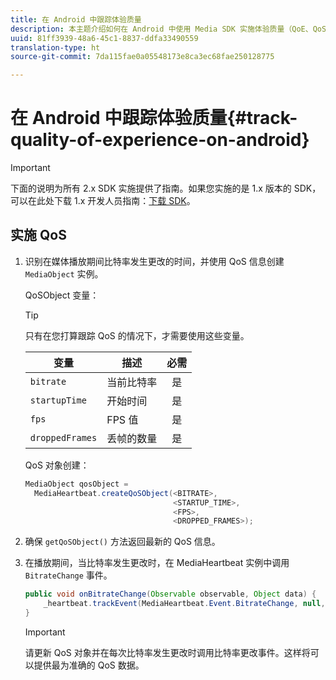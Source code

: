```yaml
---
title: 在 Android 中跟踪体验质量
description: 本主题介绍如何在 Android 中使用 Media SDK 实施体验质量（QoE、QoS）跟踪。
uuid: 81ff3939-48a6-45c1-8837-ddfa33490559
translation-type: ht
source-git-commit: 7da115fae0a05548173e8ca3ec68fae250128775

---
```



# 在 Android 中跟踪体验质量{#track-quality-of-experience-on-android}

>[!IMPORTANT]
>
>下面的说明为所有 2.x SDK 实施提供了指南。如果您实施的是 1.x 版本的 SDK，可以在此处下载 1.x 开发人员指南：[下载 SDK](/help/sdk-implement/download-sdks.md)。

## 实施 QoS

1. 识别在媒体播放期间比特率发生更改的时间，并使用 QoS 信息创建 `MediaObject` 实例。

   QoSObject 变量：

   >[!TIP]
   >
   >只有在您打算跟踪 QoS 的情况下，才需要使用这些变量。

   | 变量 | 描述 | 必需 |
   | --- | --- | :---: |
   | `bitrate` | 当前比特率 | 是 |
   | `startupTime` | 开始时间 | 是 |
   | `fps` | FPS 值 | 是 |
   | `droppedFrames` | 丢帧的数量 | 是 |

   QoS 对象创建：

   ```java
   MediaObject qosObject =  
     MediaHeartbeat.createQoSObject(<BITRATE>,  
                                    <STARTUP_TIME>,  
                                    <FPS>,  
                                    <DROPPED_FRAMES>);
   ```

1. 确保 `getQoSObject()` 方法返回最新的 QoS 信息。
1. 在播放期间，当比特率发生更改时，在 MediaHeartbeat 实例中调用 `BitrateChange` 事件。

   ```java
   public void onBitrateChange(Observable observable, Object data) {  
       _heartbeat.trackEvent(MediaHeartbeat.Event.BitrateChange, null, null); 
   } 
   ```

   >[!IMPORTANT]
   >
   >请更新 QoS 对象并在每次比特率发生更改时调用比特率更改事件。这样将可以提供最为准确的 QoS 数据。

